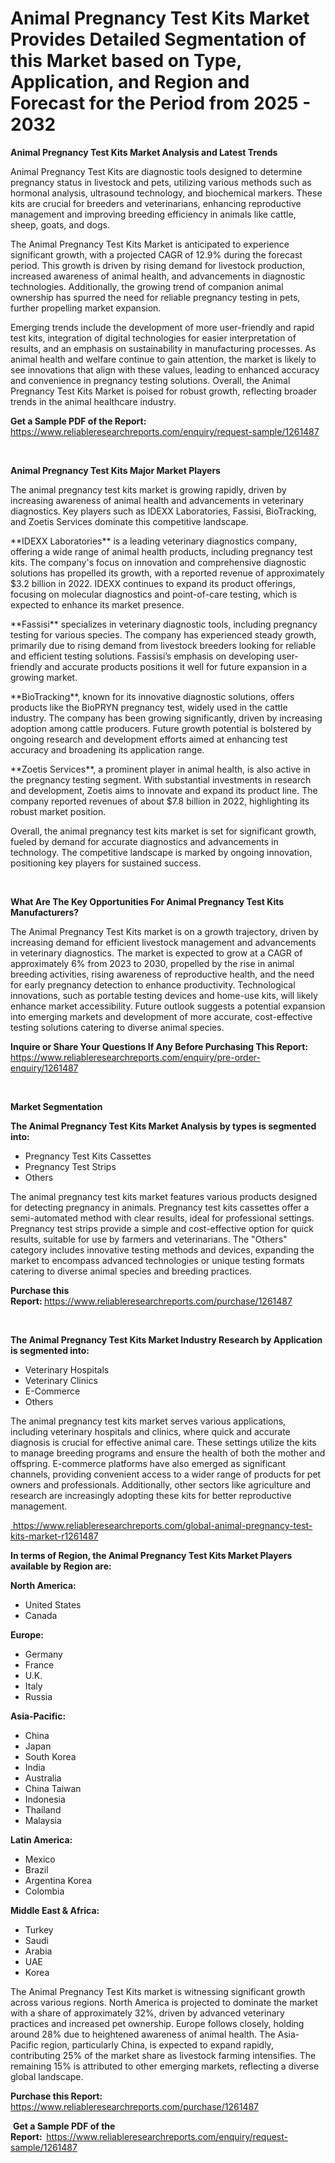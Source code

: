 <p><h1>Animal Pregnancy Test Kits Market Provides Detailed Segmentation of this Market based on Type, Application, and Region and Forecast for the Period from 2025 - 2032</h1></p><p><strong>Animal Pregnancy Test Kits Market Analysis and Latest Trends</strong></p>
<p><p>Animal Pregnancy Test Kits are diagnostic tools designed to determine pregnancy status in livestock and pets, utilizing various methods such as hormonal analysis, ultrasound technology, and biochemical markers. These kits are crucial for breeders and veterinarians, enhancing reproductive management and improving breeding efficiency in animals like cattle, sheep, goats, and dogs.</p><p>The Animal Pregnancy Test Kits Market is anticipated to experience significant growth, with a projected CAGR of 12.9% during the forecast period. This growth is driven by rising demand for livestock production, increased awareness of animal health, and advancements in diagnostic technologies. Additionally, the growing trend of companion animal ownership has spurred the need for reliable pregnancy testing in pets, further propelling market expansion.</p><p>Emerging trends include the development of more user-friendly and rapid test kits, integration of digital technologies for easier interpretation of results, and an emphasis on sustainability in manufacturing processes. As animal health and welfare continue to gain attention, the market is likely to see innovations that align with these values, leading to enhanced accuracy and convenience in pregnancy testing solutions. Overall, the Animal Pregnancy Test Kits Market is poised for robust growth, reflecting broader trends in the animal healthcare industry.</p></p>
<p><strong>Get a Sample PDF of the Report:&nbsp;</strong> <a href="https://www.reliableresearchreports.com/enquiry/request-sample/1261487?utm_campaign=3086&utm_medium=2&utm_source=Github&utm_content=ia&utm_term=14042025&utm_id=animal-pregnancy-test-kits">https://www.reliableresearchreports.com/enquiry/request-sample/1261487</a></p>
<p>&nbsp;</p>
<p><strong>Animal Pregnancy Test Kits Major Market Players</strong></p>
<p><p>The animal pregnancy test kits market is growing rapidly, driven by increasing awareness of animal health and advancements in veterinary diagnostics. Key players such as IDEXX Laboratories, Fassisi, BioTracking, and Zoetis Services dominate this competitive landscape.</p><p>**IDEXX Laboratories** is a leading veterinary diagnostics company, offering a wide range of animal health products, including pregnancy test kits. The company's focus on innovation and comprehensive diagnostic solutions has propelled its growth, with a reported revenue of approximately $3.2 billion in 2022. IDEXX continues to expand its product offerings, focusing on molecular diagnostics and point-of-care testing, which is expected to enhance its market presence.</p><p>**Fassisi** specializes in veterinary diagnostic tools, including pregnancy testing for various species. The company has experienced steady growth, primarily due to rising demand from livestock breeders looking for reliable and efficient testing solutions. Fassisi’s emphasis on developing user-friendly and accurate products positions it well for future expansion in a growing market.</p><p>**BioTracking**, known for its innovative diagnostic solutions, offers products like the BioPRYN pregnancy test, widely used in the cattle industry. The company has been growing significantly, driven by increasing adoption among cattle producers. Future growth potential is bolstered by ongoing research and development efforts aimed at enhancing test accuracy and broadening its application range.</p><p>**Zoetis Services**, a prominent player in animal health, is also active in the pregnancy testing segment. With substantial investments in research and development, Zoetis aims to innovate and expand its product line. The company reported revenues of about $7.8 billion in 2022, highlighting its robust market position.</p><p>Overall, the animal pregnancy test kits market is set for significant growth, fueled by demand for accurate diagnostics and advancements in technology. The competitive landscape is marked by ongoing innovation, positioning key players for sustained success.</p></p>
<p>&nbsp;</p>
<p><strong>What Are The Key Opportunities For Animal Pregnancy Test Kits Manufacturers?</strong></p>
<p><p>The Animal Pregnancy Test Kits market is on a growth trajectory, driven by increasing demand for efficient livestock management and advancements in veterinary diagnostics. The market is expected to grow at a CAGR of approximately 6% from 2023 to 2030, propelled by the rise in animal breeding activities, rising awareness of reproductive health, and the need for early pregnancy detection to enhance productivity. Technological innovations, such as portable testing devices and home-use kits, will likely enhance market accessibility. Future outlook suggests a potential expansion into emerging markets and development of more accurate, cost-effective testing solutions catering to diverse animal species.</p></p>
<p><strong>Inquire or Share Your Questions If Any Before Purchasing This Report:</strong> <a href="https://www.reliableresearchreports.com/enquiry/pre-order-enquiry/1261487?utm_campaign=3086&utm_medium=2&utm_source=Github&utm_content=ia&utm_term=14042025&utm_id=animal-pregnancy-test-kits">https://www.reliableresearchreports.com/enquiry/pre-order-enquiry/1261487</a></p>
<p>&nbsp;</p>
<p><strong>Market Segmentation</strong></p>
<p><strong>The Animal Pregnancy Test Kits Market Analysis by types is segmented into:</strong></p>
<p><ul><li>Pregnancy Test Kits Cassettes</li><li>Pregnancy Test Strips</li><li>Others</li></ul></p>
<p><p>The animal pregnancy test kits market features various products designed for detecting pregnancy in animals. Pregnancy test kits cassettes offer a semi-automated method with clear results, ideal for professional settings. Pregnancy test strips provide a simple and cost-effective option for quick results, suitable for use by farmers and veterinarians. The "Others" category includes innovative testing methods and devices, expanding the market to encompass advanced technologies or unique testing formats catering to diverse animal species and breeding practices.</p></p>
<p><strong>Purchase this Report:&nbsp;</strong><a href="https://www.reliableresearchreports.com/purchase/1261487?utm_campaign=3086&utm_medium=2&utm_source=Github&utm_content=ia&utm_term=14042025&utm_id=animal-pregnancy-test-kits">https://www.reliableresearchreports.com/purchase/1261487</a></p>
<p>&nbsp;</p>
<p><strong>The Animal Pregnancy Test Kits Market Industry Research by Application is segmented into:</strong></p>
<p><ul><li>Veterinary Hospitals</li><li>Veterinary Clinics</li><li>E-Commerce</li><li>Others</li></ul></p>
<p><p>The animal pregnancy test kits market serves various applications, including veterinary hospitals and clinics, where quick and accurate diagnosis is crucial for effective animal care. These settings utilize the kits to manage breeding programs and ensure the health of both the mother and offspring. E-commerce platforms have also emerged as significant channels, providing convenient access to a wider range of products for pet owners and professionals. Additionally, other sectors like agriculture and research are increasingly adopting these kits for better reproductive management.</p></p>
<p><a href="https://www.reliableresearchreports.com/global-animal-pregnancy-test-kits-market-r1261487?utm_campaign=3086&utm_medium=2&utm_source=Github&utm_content=ia&utm_term=14042025&utm_id=animal-pregnancy-test-kits">&nbsp;https://www.reliableresearchreports.com/global-animal-pregnancy-test-kits-market-r1261487</a></p>
<p><strong>In terms of Region, the Animal Pregnancy Test Kits Market Players available by Region are:</strong></p>
<p>
    <p> <strong> North America: </strong>
        <ul>
            <li>United States</li>
            <li>Canada</li>
        </ul>
        </p> 
    <p> <strong> Europe: </strong>
        <ul>
            <li>Germany</li>
            <li>France</li>
            <li>U.K.</li>
            <li>Italy</li>
            <li>Russia</li>
        </ul>
        </p> 
    <p> <strong> Asia-Pacific: </strong>
        <ul>
            <li>China</li>
            <li>Japan</li>
            <li>South Korea</li>
            <li>India</li>
            <li>Australia</li>
            <li>China Taiwan</li>
            <li>Indonesia</li>
            <li>Thailand</li>
            <li>Malaysia</li>
        </ul>
        </p> 
    <p> <strong> Latin America: </strong>
        <ul>
            <li>Mexico</li>
            <li>Brazil</li>
            <li>Argentina Korea</li>
            <li>Colombia</li>
        </ul>
        </p> 
    <p> <strong> Middle East & Africa: </strong>
        <ul>
            <li>Turkey</li>
            <li>Saudi</li>
            <li>Arabia</li>
            <li>UAE</li>
            <li>Korea</li>
        </ul>
    </p>
    </p>
<p><p>The Animal Pregnancy Test Kits market is witnessing significant growth across various regions. North America is projected to dominate the market with a share of approximately 32%, driven by advanced veterinary practices and increased pet ownership. Europe follows closely, holding around 28% due to heightened awareness of animal health. The Asia-Pacific region, particularly China, is expected to expand rapidly, contributing 25% of the market share as livestock farming intensifies. The remaining 15% is attributed to other emerging markets, reflecting a diverse global landscape.</p></p>
<p><strong>Purchase this Report: </strong><a href="https://www.reliableresearchreports.com/purchase/1261487?utm_campaign=3086&utm_medium=2&utm_source=Github&utm_content=ia&utm_term=14042025&utm_id=animal-pregnancy-test-kits">https://www.reliableresearchreports.com/purchase/1261487</a></p>
<p>&nbsp;<strong>Get a Sample PDF of the Report:&nbsp;&nbsp;</strong><a href="https://www.reliableresearchreports.com/enquiry/request-sample/1261487?utm_campaign=3086&utm_medium=2&utm_source=Github&utm_content=ia&utm_term=14042025&utm_id=animal-pregnancy-test-kits">https://www.reliableresearchreports.com/enquiry/request-sample/1261487</a></p>
<p><strong></strong></p>
<p><p></p><p></p><p></p></p>